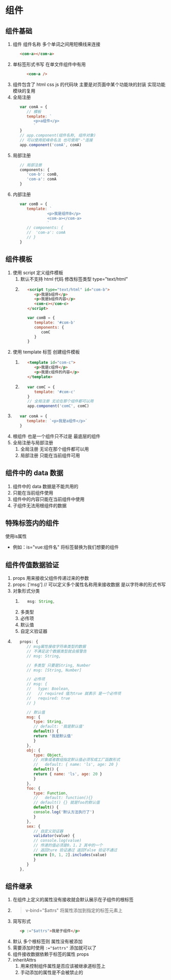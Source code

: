 # 组件
## 组件基础
1. 组件 组件名称 多个单词之间用短横线来连接
   ```html
      <com-a></com-a>
   ```
2. 单标签形式书写 在单文件组件中有用 
   ```html
         <com-a />
   ```
3. 组件包含了 html css js 的代码块 主要是对页面中某个功能块的封装 实现功能模块的复用
4. 全局注册
   ```js
      var comA = {
         // 模板
         template: `
            <p>a组件</p>
            `
      }
      // app.component(组件名称, 组件对象)
      // 可以使用驼峰命名法 也可使用"-"连接
      app.component('comA', comA)
   ```
5. 局部注册
   ```js
      // 局部注册
      components: {
         'com-b': comB,
         'com-a': comA
      }
   ```
6. 内部注册
   ```js
      var comB = {
         template: `
                  <p>我是组件B</p>
                  <com-a></com-a>
                  `
         // components: {
         //  'com-a': comA
         // }
      }
   ```

## 组件模板

1. 使用 script 定义组件模板
   1. 默认不支持 html 代码 修改标签类型 type="text/html"
   2. ```html
         <script type="text/html" id="com-b">
            <p>我是b组件</p>
            <p>我是b组件内容</p>
            <com-c></com-c>
         </script>
      ```
      ```js
         var comB = {
            template: '#com-b'
            components: {
               comC
            }
         }
      ```
2. 使用 template 标签 创建组件模板
   1. ```html
         <template id="com-c">
            <p>我是c组件</p>
            <p>我是c组件的内容</p>
         </template>
      ```
   2. ```js
         var comC = {
            template: '#com-c'
         }
         // 全局注册 无论在那个组件都可以用
         app.component('comC', comC)
      ```
3. ```js
      var comA = {
         template: `<p>我是a组件</p>`
      }
   ```
4. 根组件 也是一个组件只不过是 最底层的组件
5. 全局注册与局部注册
   1. 全局注册 无论在那个组件都可以用
   2. 局部注册 只能在当前组件可用

## 组件中的 data 数据

1. 组件中的 data 数据是不能共用的
2. 只能在当前组件使用
3. 组件中的内容只能在当前组件中使用
4. 子组件无法用根组件的数据

## 特殊标签内的组件
使用is属性
+ 例如：is="vue:组件名" 将标签替换为我们想要的组件

## 组件传值数据验证

1. props 用来接收父组件传递过来的参数
2. props: ['msg'] // 可以定义多个属性名称用来接收数据 是以字符串的形式书写
3. 对象形式分类
   1. ```js
         msg: String,
      ```
   2. 多类型
   3. 必传项
   4. 默认值
   5. 自定义验证器
4. ```js
      props: {
         // msg属性接收字符串类型的数据
         // 不满足这个数据类型就会报警告
         // msg: String,

         // 多类型 只要是String, Number
         // msg: [String, Number]

         // 必传项
         // msg: {
         //   type: Boolean,
         //   // required 值为true 就表示 是一个必传项
         //   required: true
         // }

         // 默认值
         msg: {
            type: String,
            // default: '我是默认值'
            default() {
            return '我是默认值'
            }
         },
         obj: {
            type: Object,
            // 对象或者数组指定默认值必须写成工厂函数形式
            //   default: { name: 'ls', age: 20 }
            default() {
            return { name: 'ls', age: 20 }
            }
         },
         foo: {
            type: Function,
            //   default: function(){}
            // default() {} 就是foo的默认值
            default() {
            console.log('默认方法执行了')
            }
         },
         sex: {
            // 自定义验证器
            validator(value) {
            // console.log(value)
            // 传递的值必须是0，1，2 其中的一个
            // 返回ture 验证通过 返回false 验证不通过
            return [0, 1, 2].includes(value)
            }
         }
      },
   ```
## 组件继承

1. 在组件上定义的属性没有接收就会默认展示在子组件的根标签
2. > v-bind="$attrs" 将属性添加到指定的标签元素上
3. 简写形式
   ```html
      <p :="$attrs">我是子组件</p>
   ```
4. 默认 多个根标签则 属性没有被添加
5. 需要添加时使用 `:="$attrs"` 添加就可以了
6. 组件接收数据依赖于标签的属性 props
7. inheritAttrs
   1. 用来控制组件属性是否应该被继承道标签上
   2. 手动添加的属性是不会被禁止的